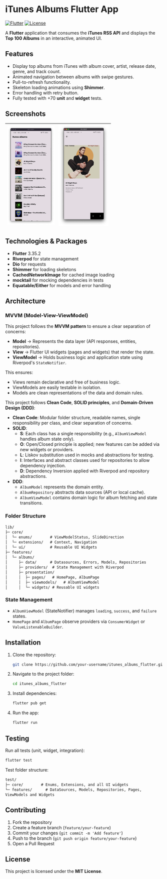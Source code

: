 # iTunes Albums Flutter App

[![Flutter](https://img.shields.io/badge/Flutter-3.35.2-blue.svg)](https://flutter.dev/)
[![License](https://img.shields.io/badge/license-MIT-green.svg)](LICENSE)

A **Flutter** application that consumes the **iTunes RSS API** and displays the **Top 100 Albums** in an interactive, animated UI.

## Features

* Display top albums from iTunes with album cover, artist, release date, genre, and track count.
* Animated navigation between albums with swipe gestures.
* Pull-to-refresh functionality.
* Skeleton loading animations using **Shimmer**.
* Error handling with retry button.
* Fully tested with +70 **unit** and **widget** tests.


## Screenshots

| <img src="assets/screenshots/img.png" alt="drawing" width="150"/>                | <img src="assets/screenshots/img_1.png" alt="drawing" width="160"/> |
|----------------------------------------------------------------------------------|---------------------------------------------------------------------|



## Technologies & Packages

* **Flutter** 3.35.2
* **Riverpod** for state management
* **Dio** for requests
* **Shimmer** for loading skeletons
* **CachedNetworkImage** for cached image loading
* **mocktail** for mocking dependencies in tests
* **Equatable/Either** for models and error handling

## Architecture

### MVVM (Model-View-ViewModel)

This project follows the **MVVM pattern** to ensure a clear separation of concerns:

- **Model** → Represents the data layer (API responses, entities, repositories).
- **View** → Flutter UI widgets (pages and widgets) that render the state.
- **ViewModel** → Holds business logic and application state using Riverpod's `StateNotifier`.

This ensures:
* Views remain declarative and free of business logic.
* ViewModels are easily testable in isolation.
* Models are clean representations of the data and domain rules.


This project follows **Clean Code**, **SOLID principles**, and **Domain-Driven Design (DDD)**:

* **Clean Code**: Modular folder structure, readable names, single responsibility per class, and clear separation of concerns.
* **SOLID**:
    * **S**: Each class has a single responsibility (e.g., `AlbumViewModel` handles album state only).
    * **O**: Open/Closed principle is applied; new features can be added via new widgets or providers.
    * **L**: Liskov substitution used in mocks and abstractions for testing.
    * **I**: Interfaces and abstract classes used for repositories to allow dependency injection.
    * **D**: Dependency Inversion applied with Riverpod and repository abstractions.
* **DDD**:
    * `AlbumModel` represents the domain entity.
    * `AlbumRepository` abstracts data sources (API or local cache).
    * `AlbumViewModel` contains domain logic for album fetching and state transitions.

### Folder Structure

```
lib/
├─ core/          
│  └─ enums/        # ViewModelStatus, SlideDirection
│  └─ extensions/   # Context, Navigation
│  └─ ui/           # Reusable UI Widgets
├─ features/
│  └─ albums/
│     ├─ data/      # Datasources, Errors, Models, Repositories
│     ├─ providers/  # State Management with Riverpod
│     ├─ presentation/
│     │  ├─ pages/   # HomePage, AlbumPage
│     │  ├─ viewmodels/   # AlbumViewModel
│     │  └─ widgets/ # Reusable UI widgets
```

### State Management

* `AlbumViewModel` (StateNotifier) manages `loading`, `success`, and `failure` states.
* `HomePage` and `AlbumPage` observe providers via `ConsumerWidget` or `ValueListenableBuilder`.

## Installation

1. Clone the repository:

   ```bash
   git clone https://github.com/your-username/itunes_albums_flutter.git
   ```
2. Navigate to the project folder:

   ```bash
   cd itunes_albums_flutter
   ```
3. Install dependencies:

   ```bash
   flutter pub get
   ```
4. Run the app:

   ```bash
   flutter run
   ```

## Testing

Run all tests (unit, widget, integration):

```bash
flutter test
```

Test folder structure:

```
test/
├─ core/        # Enums, Extensions, and all UI widgets 
└─ features/      # DataSources, Models, Repositories, Pages, ViewModels and Widgets
```

## Contributing

1. Fork the repository
2. Create a feature branch (`feature/your-feature`)
3. Commit your changes (`git commit -m 'Add feature'`)
4. Push to the branch (`git push origin feature/your-feature`)
5. Open a Pull Request

## License

This project is licensed under the **MIT License**.

